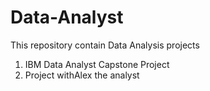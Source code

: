 # Data-Analyst
This repository contain Data Analysis projects

1. IBM Data Analyst Capstone Project
2. Project withAlex the analyst 

